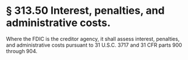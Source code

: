 # § 313.50   Interest, penalties, and administrative costs.

Where the FDIC is the creditor agency, it shall assess interest, penalties, and administrative costs pursuant to 31 U.S.C. 3717 and 31 CFR parts 900 through 904. 




